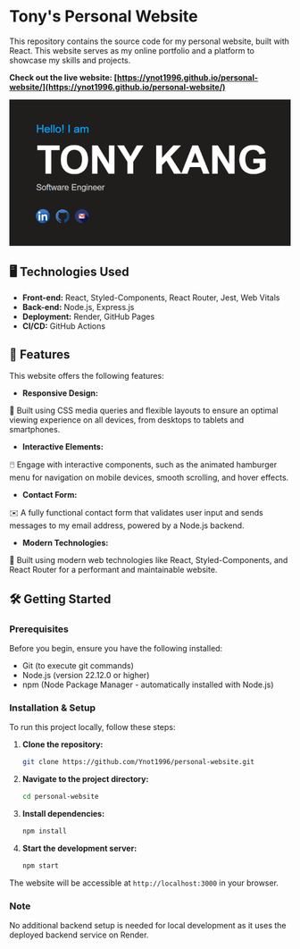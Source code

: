 # Tony's Personal Website

This repository contains the source code for my personal website, built with React. This website serves as my online portfolio and a platform to showcase my skills and projects.

**Check out the live website: [https://ynot1996.github.io/personal-website/](https://ynot1996.github.io/personal-website/)**

![Website Screenshot](./public/assets/images/cover.png)

## 🖥 Technologies Used

* **Front-end:** React, Styled-Components, React Router, Jest, Web Vitals
* **Back-end:** Node.js, Express.js
* **Deployment:** Render, GitHub Pages
* **CI/CD:** GitHub Actions

## 🚩 Features

This website offers the following features:

*   **Responsive Design:** 

📱 Built using CSS media queries and flexible layouts to ensure an optimal viewing experience on all devices, from desktops to tablets and smartphones.

*   **Interactive Elements:** 

🖱️ Engage with interactive components, such as the animated hamburger menu for navigation on mobile devices, smooth scrolling, and hover effects.

*   **Contact Form:** 

✉️ A fully functional contact form that validates user input and sends messages to my email address, powered by a Node.js backend.

*   **Modern Technologies:** 

🚀 Built using modern web technologies like React, Styled-Components, and React Router for a performant and maintainable website.

## 🛠 Getting Started

### Prerequisites

Before you begin, ensure you have the following installed:

- Git (to execute git commands)
- Node.js (version 22.12.0 or higher)
- npm (Node Package Manager - automatically installed with Node.js)

### Installation & Setup

To run this project locally, follow these steps:

1.  **Clone the repository:** 

    ```bash
    git clone https://github.com/Ynot1996/personal-website.git
    ```

2.  **Navigate to the project directory:**

    ```bash
    cd personal-website
    ```

3.  **Install dependencies:** 

    ```bash
    npm install
    ```

4.  **Start the development server:**

    ```bash
    npm start
    ```

The website will be accessible at `http://localhost:3000` in your browser.

### Note

No additional backend setup is needed for local development as it uses the deployed backend service on Render. 


